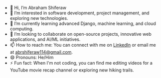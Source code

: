 - 👋 Hi, I’m Abraham Shiferaw
- 👀 I’m interested in software development, project management, and exploring new technologies.
- 🌱 I’m currently learning advanced Django, machine learning, and cloud computing.
- 💞️ I’m looking to collaborate on open-source projects, innovative web applications, and AI/ML initiatives.
- 📫 How to reach me: You can connect with me on [LinkedIn](https://www.linkedin.com/in/abraham-shiferaw-7135792a6/) or email me at abrshiferaw114@gmail.com.
- 😄 Pronouns: He/Him
- ⚡ Fun fact: When I'm not coding, you can find me editing videos for a YouTube movie recap channel or exploring new hiking trails.

<!---
AbrshS/AbrshS is a ✨ special ✨ repository because its `README.md` (this file) appears on your GitHub profile.
You can click the Preview link to take a look at your changes.
--->

